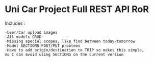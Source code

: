 # Uni Car Project Full REST API RoR 

Includes : 
    
    
    ·User/Car upload images
    ·All models CRUD
    ·Missing special scopes, like find between today-tomorrow
    ·Model SECTIONS POST/PUT problems 
    ·Have to add origin/destination to TRIP so makes this simple,
    so I can avoid using SECTIONS on the current version